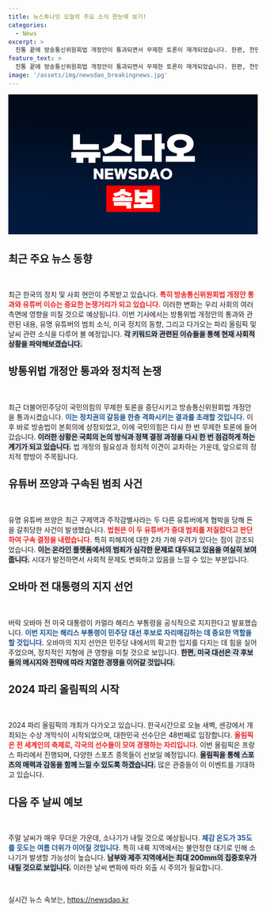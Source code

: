 ```yaml
---
title: 뉴스투나잇 오늘의 주요 소식 한눈에 보기!
categories:
  - News
excerpt: >
  진통 끝에 방송통신위원회법 개정안이 통과되면서 무제한 토론이 재개되었습니다. 한편, 천만 유튜버 쯔양을 협박한 유튜버들이 구속되는 등 긴박한 뉴스들이 쏟아지고 있습니다. 클릭해서 자세히 알아보세요!
feature_text: >
  진통 끝에 방송통신위원회법 개정안이 통과되면서 무제한 토론이 재개되었습니다. 한편, 천만 유튜버 쯔양을 협박한 유튜버들이 구속되는 등 긴박한 뉴스들이 쏟아지고 있습니다. 클릭해서 자세히 알아보세요!
image: '/assets/img/newsdao_breakingnews.jpg'
---
```


<p><img src="/assets/img/newsdao_breakingnews.jpg" alt="ontimetimes 속보" /></p>

<h2 data-ke-size="size26">최근 주요 뉴스 동향</h2>

<p data-ke-size="size16">&nbsp;</p>

<p>최근 한국의 정치 및 사회 현안이 주목받고 있습니다. <b><span style="color: #ee2323;">특히 방송통신위원회법 개정안 통과와 유튜버 이슈는 중요한 논쟁거리가 되고 있습니다.</span></b> 이러한 변화는 우리 사회의 여러 측면에 영향을 미칠 것으로 예상됩니다. 이번 기사에서는 방통위법 개정안의 통과와 관련된 내용, 유명 유튜버의 범죄 소식, 미국 정치의 동향, 그리고 다가오는 파리 올림픽 및 날씨 관련 소식을 다루어 볼 예정입니다. <b><span style="background-color: #21538527;">각 키워드와 관련된 이슈들을 통해 현재 사회적 상황을 파악해보겠습니다.</span></b></p>

<h2 data-ke-size="size26">방통위법 개정안 통과와 정치적 논쟁</h2>

<p data-ke-size="size16">&nbsp;</p>

<p>최근 더불어민주당이 국민의힘의 무제한 토론을 중단시키고 방송통신위원회법 개정안을 통과시켰습니다. <b><span style="color: #1a5490;">이는 정치권의 갈등을 한층 격화시키는 결과를 초래할 것입니다.</span></b> 이후 바로 방송법이 본회의에 상정되었고, 이에 국민의힘은 다시 한 번 무제한 토론에 들어갔습니다. <b><span style="background-color: #21538527;">이러한 상황은 국회의 논의 방식과 정책 결정 과정을 다시 한 번 점검하게 하는 계기가 되고 있습니다.</span></b> 법 개정의 필요성과 정치적 이견이 교차하는 가운데, 앞으로의 정치적 향방이 주목됩니다.</p>

<h2 data-ke-size="size26">유튜버 쯔양과 구속된 범죄 사건</h2>

<p data-ke-size="size16">&nbsp;</p>

<p>유명 유튜버 쯔양은 최근 구제역과 주작감별사라는 두 다른 유튜버에게 협박을 당해 돈을 갈취당한 사건이 발생했습니다. <b><span style="color: #ee2323;">법원은 이 두 유튜버가 중대 범죄를 저질렀다고 판단하여 구속 결정을 내렸습니다.</span></b> 특히 피해자에 대한 2차 가해 우려가 있다는 점이 강조되었습니다. <b><span style="background-color: #21538527;">이는 온라인 플랫폼에서의 범죄가 심각한 문제로 대두되고 있음을 여실히 보여줍니다.</span></b> 시대가 발전하면서 사회적 문제도 변화하고 있음을 느낄 수 있는 부분입니다.</p>

<h2 data-ke-size="size26">오바마 전 대통령의 지지 선언</h2>

<p data-ke-size="size16">&nbsp;</p>

<p>버락 오바마 전 미국 대통령이 카멀라 해리스 부통령을 공식적으로 지지한다고 발표했습니다. <b><span style="color: #1a5490;">이번 지지는 해리스 부통령이 민주당 대선 후보로 자리매김하는 데 중요한 역할을 할 것입니다.</span></b> 오바마의 지지 선언은 민주당 내에서의 확고한 입지를 다지는 데 힘을 실어주었으며, 정치적인 지형에 큰 영향을 미칠 것으로 보입니다. <b><span style="background-color: #21538527;">한편, 미국 대선은 각 후보들의 메시지와 전략에 따라 치열한 경쟁을 이어갈 것입니다.</span></b></p>

<h2 data-ke-size="size26">2024 파리 올림픽의 시작</h2>

<p data-ke-size="size16">&nbsp;</p>

<p>2024 파리 올림픽의 개최가 다가오고 있습니다. 한국시간으로 오늘 새벽, 센강에서 개최되는 수상 개막식이 시작되었으며, 대한민국 선수단은 48번째로 입장합니다. <b><span style="color: #ee2323;">올림픽은 전 세계인의 축제로, 각국의 선수들이 모여 경쟁하는 자리입니다.</span></b> 이번 올림픽은 프랑스 파리에서 진행되며, 다양한 스포츠 종목들이 선보일 예정입니다. <b><span style="background-color: #21538527;">올림픽을 통해 스포츠의 매력과 감동을 함께 느낄 수 있도록 하겠습니다.</span></b> 많은 관중들이 이 이벤트를 기대하고 있습니다.</p>

<h2 data-ke-size="size26">다음 주 날씨 예보</h2>

<p data-ke-size="size16">&nbsp;</p>

<p>주말 날씨가 매우 무더운 가운데, 소나기가 내릴 것으로 예상됩니다. <b><span style="color: #1a5490;">체감 온도가 35도를 웃도는 여름 더위가 이어질 것입니다.</span></b> 특히 내륙 지역에서는 불안정한 대기로 인해 소나기가 발생할 가능성이 높습니다. <b><span style="background-color: #21538527;">남부와 제주 지역에서는 최대 200mm의 집중호우가 내릴 것으로 보입니다.</span></b> 이러한 날씨 변화에 따라 외출 시 주의가 필요합니다.</p>

<p data-ke-size="size16">&nbsp;</p>
실시간 뉴스 속보는, <a href="https://newsdao.kr" rel="dofollow">https://newsdao.kr</a>


